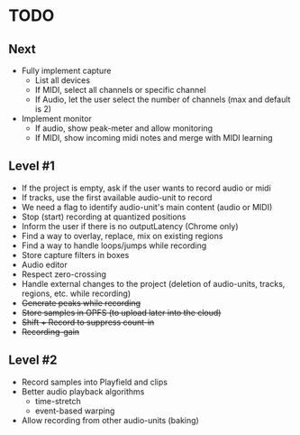 # TODO

## Next

* Fully implement capture
    * List all devices
    * If MIDI, select all channels or specific channel
    * If Audio, let the user select the number of channels (max and default is 2)
* Implement monitor
    * If audio, show peak-meter and allow monitoring
    * If MIDI, show incoming midi notes and merge with MIDI learning

## Level #1

* If the project is empty, ask if the user wants to record audio or midi
* If tracks, use the first available audio-unit to record
* We need a flag to identify audio-unit's main content (audio or MIDI)
* Stop (start) recording at quantized positions
* Inform the user if there is no outputLatency (Chrome only)
* Find a way to overlay, replace, mix on existing regions
* Find a way to handle loops/jumps while recording
* Store capture filters in boxes
* Audio editor
* Respect zero-crossing
* Handle external changes to the project (deletion of audio-units, tracks, regions, etc. while recording)
* ~~Generate peaks while recording~~
* ~~Store samples in OPFS (to upload later into the cloud)~~
* ~~Shift + Record to suppress count-in~~
* ~~Recording-gain~~

## Level #2

* Record samples into Playfield and clips
* Better audio playback algorithms
    * time-stretch
    * event-based warping
* Allow recording from other audio-units (baking)